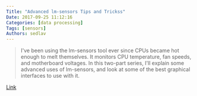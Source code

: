 ```yaml
---
Title: "Advanced lm-sensors Tips and Trickss"
Date: 2017-09-25 11:12:16
Categories: [data processing]
Tags: [sensors]
Authors: sedlav
---
```


> I've been using the lm-sensors tool ever since CPUs became hot enough to melt themselves. It monitors CPU temperature, fan speeds, and motherboard voltages. In this two-part series, I'll explain some advanced uses of lm-sensors, and look at some of the best graphical interfaces to use with it.

[Link](https://www.linux.com/learn/intro-to-linux/2017/9/advanced-lm-sensors-tips-and-tricks-linux-0)

